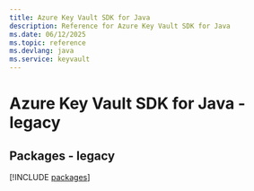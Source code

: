 ```yaml
---
title: Azure Key Vault SDK for Java
description: Reference for Azure Key Vault SDK for Java
ms.date: 06/12/2025
ms.topic: reference
ms.devlang: java
ms.service: keyvault
---
```

# Azure Key Vault SDK for Java - legacy
## Packages - legacy
[!INCLUDE [packages](key-vault-index.md)]